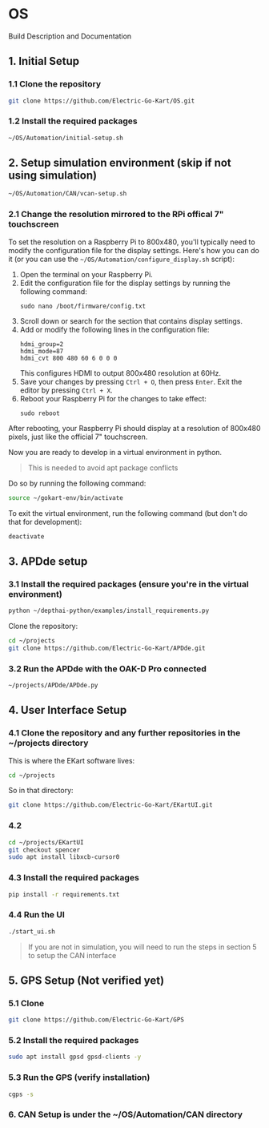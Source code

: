# OS
Build Description and Documentation

## 1. Initial Setup
### 1.1 Clone the repository
```bash
git clone https://github.com/Electric-Go-Kart/OS.git
```
### 1.2 Install the required packages
```bash
~/OS/Automation/initial-setup.sh
```
## 2. Setup simulation environment (skip if not using simulation)
```bash
~/OS/Automation/CAN/vcan-setup.sh
```
### 2.1 Change the resolution mirrored to the RPi offical 7" touchscreen
To set the resolution on a Raspberry Pi to 800x480, you'll typically need to modify the configuration file for the display settings. Here's how you can do it (or you can use the `~/OS/Automation/configure_display.sh` script):

1. Open the terminal on your Raspberry Pi.
2. Edit the configuration file for the display settings by running the following command:
   ```
   sudo nano /boot/firmware/config.txt
   ```
3. Scroll down or search for the section that contains display settings.
4. Add or modify the following lines in the configuration file:
   ```
   hdmi_group=2
   hdmi_mode=87
   hdmi_cvt 800 480 60 6 0 0 0
   ```
   This configures HDMI to output 800x480 resolution at 60Hz.
5. Save your changes by pressing `Ctrl + O`, then press `Enter`. Exit the editor by pressing `Ctrl + X`.
6. Reboot your Raspberry Pi for the changes to take effect:
   ```
   sudo reboot
   ```

After rebooting, your Raspberry Pi should display at a resolution of 800x480 pixels, just like the official 7" touchscreen.

Now you are ready to develop in a virtual environment in python.

> This is needed to avoid apt package conflicts

Do so by running the following command:
```bash
source ~/gokart-env/bin/activate
```
To exit the virtual environment, run the following command (but don't do that for development):
```bash
deactivate
```

## 3. APDde setup
### 3.1 Install the required packages (ensure you're in the virtual environment)
```bash
python ~/depthai-python/examples/install_requirements.py
```
Clone the repository:
```bash
cd ~/projects
git clone https://github.com/Electric-Go-Kart/APDde.git
```

### 3.2 Run the APDde with the OAK-D Pro connected
```bash
~/projects/APDde/APDde.py
```

## 4. User Interface Setup
### 4.1 Clone the repository and any further repositories in the ~/projects directory

This is where the EKart software lives:
```bash
cd ~/projects
```

So in that directory:
```bash
git clone https://github.com/Electric-Go-Kart/EKartUI.git
```
### 4.2 
```bash
cd ~/projects/EKartUI
git checkout spencer
sudo apt install libxcb-cursor0
```

### 4.3 Install the required packages
```bash
pip install -r requirements.txt
```
### 4.4 Run the UI
```bash
./start_ui.sh
```
> If you are not in simulation, you will need to run the steps in section 5 to setup the CAN interface

## 5. GPS Setup (Not verified yet)
### 5.1 Clone
```bash
git clone https://github.com/Electric-Go-Kart/GPS
```
### 5.2 Install the required packages
```bash
sudo apt install gpsd gpsd-clients -y
```
### 5.3 Run the GPS (verify installation)
```bash
cgps -s
```

### 6. CAN Setup is under the ~/OS/Automation/CAN directory
